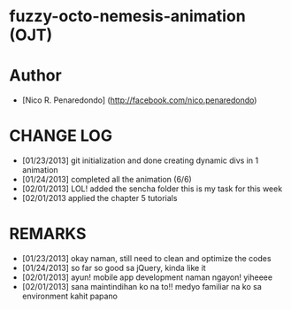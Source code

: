 fuzzy-octo-nemesis-animation (OJT)
============================

Author
==================

- [Nico R. Penaredondo] (http://facebook.com/nico.penaredondo)

CHANGE LOG
============================
- [01/23/2013] git initialization and done creating dynamic divs in 1 animation 
- [01/24/2013] completed all the animation (6/6)
- [02/01/2013] LOL! added the sencha folder this is my task for this week
- [02/01/2013  applied the chapter 5 tutorials
 
REMARKS
============================
- [01/23/2013] okay naman, still need to clean and optimize the codes 
- [01/24/2013] so far so good sa jQuery, kinda like it 
- [02/01/2013] ayun! mobile app development naman ngayon! yiheeee
- [02/01/2013] sana maintindihan ko na to!! medyo familiar na ko sa environment kahit papano
